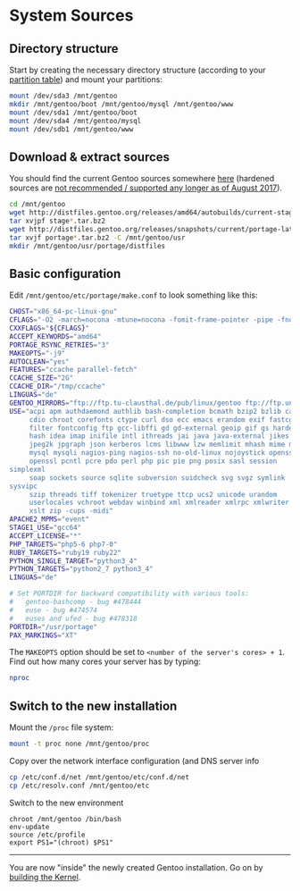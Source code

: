 System Sources
==============

Directory structure
-------------------

Start by creating the necessary directory structure (according to your [partition table](../02_Hard-Drives.md#partition-preparations)) and mount your partitions:

```sh
mount /dev/sda3 /mnt/gentoo
mkdir /mnt/gentoo/boot /mnt/gentoo/mysql /mnt/gentoo/www
mount /dev/sda1 /mnt/gentoo/boot
mount /dev/sda4 /mnt/gentoo/mysql
mount /dev/sdb1 /mnt/gentoo/www
```

Download & extract sources
--------------------------

You should find the current Gentoo sources somewhere [here](http://distfiles.gentoo.org/releases/amd64/autobuilds/current-stage3-amd64/) (hardened sources are [not recommended / supported any longer as of August 2017](https://www.gentoo.org/support/news-items/2017-08-19-hardened-sources-removal.html)).

```sh
cd /mnt/gentoo
wget http://distfiles.gentoo.org/releases/amd64/autobuilds/current-stage3-amd64/stage3-amd64-20170817.tar.bz2
tar xvjpf stage*.tar.bz2
wget http://distfiles.gentoo.org/releases/snapshots/current/portage-latest.tar.bz2
tar xvjf portage*.tar.bz2 -C /mnt/gentoo/usr
mkdir /mnt/gentoo/usr/portage/distfiles
```

Basic configuration
-------------------

Edit `/mnt/gentoo/etc/portage/make.conf` to look something like this:

```sh
CHOST="x86_64-pc-linux-gnu"
CFLAGS="-O2 -march=nocona -mtune=nocona -fomit-frame-pointer -pipe -fno-strict-aliasing"
CXXFLAGS="${CFLAGS}"
ACCEPT_KEYWORDS="amd64"
PORTAGE_RSYNC_RETRIES="3"
MAKEOPTS="-j9"
AUTOCLEAN="yes"
FEATURES="ccache parallel-fetch"
CCACHE_SIZE="2G"
CCACHE_DIR="/tmp/ccache"
LINGUAS="de"
GENTOO_MIRRORS="ftp://ftp.tu-clausthal.de/pub/linux/gentoo ftp://ftp.uni-erlangen.de/pub/mirrors/gentoo ftp://ftp.tu-clausthal.de/pub/linux/gentoo"
USE="acpi apm authdaemond authlib bash-completion bcmath bzip2 bzlib cairo
     cdio chroot corefonts ctype curl dso ecc emacs erandom exif fastcgi
     filter fontconfig ftp gcc-libffi gd gd-external geoip gif gs hardened
     hash idea imap inifile intl ithreads jai java java-external jikes jpeg
     jpeg2k jpgraph json kerberos lcms libwww lzw memlimit mhash mime mmap
     mysql mysqli nagios-ping nagios-ssh no-old-linux nojoystick openssh
     openssl pcntl pcre pdo perl php pic pie png posix sasl session
simplexml
     soap sockets source sqlite subversion suidcheck svg svgz symlink
sysvipc
     szip threads tiff tokenizer truetype ttcp ucs2 unicode urandom
     userlocales vchroot webdav winbind xml xmlreader xmlrpc xmlwriter xsl
     xslt zip -cups -midi"
APACHE2_MPMS="event"
STAGE1_USE="gcc64"
ACCEPT_LICENSE="*"
PHP_TARGETS="php5-6 php7-0"
RUBY_TARGETS="ruby19 ruby22"
PYTHON_SINGLE_TARGET="python3_4"
PYTHON_TARGETS="python2_7 python3_4"
LINGUAS="de"

# Set PORTDIR for backward compatibility with various tools:
#   gentoo-bashcomp - bug #478444
#   euse - bug #474574
#   euses and ufed - bug #478318
PORTDIR="/usr/portage"
PAX_MARKINGS="XT"
```

The `MAKEOPTS` option should be set to `<number of the server's cores> + 1`. Find out how many cores your server has by typing:

```sh
nproc
```

Switch to the new installation
------------------------------

Mount the `/proc` file system:

```sh
mount -t proc none /mnt/gentoo/proc
```

Copy over the network interface configuration (and DNS server info

```sh
cp /etc/conf.d/net /mnt/gentoo/etc/conf.d/net
cp /etc/resolv.conf /mnt/gentoo/etc
```

Switch to the new environment
```
chroot /mnt/gentoo /bin/bash
env-update
source /etc/profile
export PS1="(chroot) $PS1"
```
___
You are now "inside" the newly created Gentoo installation. Go on by [building the Kernel](02_Kernel.md).
